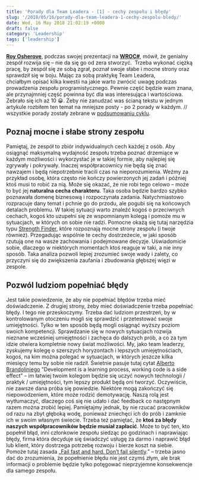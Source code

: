 ```yaml
---
title: 'Porady dla Team Leadera - [1] - cechy zespołu i błędy'
slug: '/2018/05/16/porady-dla-team-leadera-1-cechy-zespolu-bledy/'
date: Wed, 16 May 2018 21:02:19 +0000
draft: false
category: 'Leadership'
tags: ['leadership']
---
```


[**Roy Osherove**](http://osherove.com/), podczas swojej prezentacji na [**WROC#**](https://www.wrocsharp.com/), mówił, że genialny zespół rozwija się – nie da się go od zera stworzyć.  Trzeba wykonać ciężką pracę, by zespół się ze sobą zgrał, poznał swoje słabe i mocne strony oraz sprawdził się w boju. Mając za sobą praktykę Team Leadera, chciałbym opisać kilka kwestii na jakie warto zwrócić uwagę podczas prowadzenia zespołu programistycznego. Pewnie część będzie wam znana, ale przynajmniej część powinna być dla was interesująca i wartościowa. Zebrało się ich aż 10 😀. Żeby nie zanudzać was ścianą tekstu w jednym artykule rozbiłem ten temat na mniejsze posty - po 2 porady w każdym. // wszystkie porady zostały zebrane w [podsumowaniu cyklu](https://radblog.pl/2018/05/17/porady-dla-team-leadera-podsumowanie/).

Poznaj mocne i słabe strony zespołu
-----------------------------------

Pamiętaj, że zespół to zbiór indywidualnych cech każdej z osób. Aby osiągnąć maksymalną wydajność zespołu trzeba poznać drzemiące w każdym możliwości i wykorzystać je w takiej formie, aby najlepiej się zgrywały i pokrywały. Inaczej współpracownicy nie będą się znać nawzajem i będą niepotrzebnie tracili czas na nieporozumienia. Weźmy za przykład osobę, która często nie kończy powierzonych jej zadań i później ktoś musi to robić za nią. Może się okazać, że nie robi tego celowo – może to być jej **naturalna cecha charakteru**. Taka osoba będzie bardzo szybko poznawała domenę biznesową i rozpoczynała zadania. Natychmiastowo rozpracuje dany temat i pchnie go do przodu, ale pogubi się na końcowych detalach problemu. W takiej sytuacji warto znaleźć kogoś o przeciwnych cechach, kogoś kto uzupełni się ze wspomnianym kolegą i pomoże mu w sytuacjach, w których on sobie nie radzi. Pomocne okażą się tutaj narzędzia typu [Strength Finder](https://www.gallupstrengthscenter.com/home/en-US/Index), które rozpoznają mocne strony zespołu (i twoje również). Przegadując wspólnie te cechy dostrzeżecie, w jaki sposób rzutują one na wasze zachowania i podejmowane decyzje. Uświadomicie sobie, dlaczego w niektórych momentach ktoś reaguje w taki, a nie inny sposób. Taka analiza pozwoli lepiej zrozumieć swoje wady i zalety, co przyczyni się do zwiększenia zaufania i zbudowania głębszej więzi w zespole.

Pozwól ludziom popełniać błędy
------------------------------

Jest takie powiedzenie, że aby nie popełniać błędów trzeba mieć doświadczenie. Z drugiej strony, żeby mieć doświadczenie trzeba popełniać błędy. I tego nie przeskoczymy. Trzeba dać ludziom przestrzeń, by w kontrolowanym otoczeniu mogli się sprawdzić i przetestować swoje umiejętności. Tylko w ten sposób będą mogli osiągnąć wyższy poziom swoich kompetencji. Sprawdzanie się w nowych sytuacjach rozwija nieznane wcześniej umiejętności i zachęca do dalszych prób, a co za tym idzie otwiera kompletnie nowy świat możliwości. My, jako team leaderzy, zyskujemy kolegę o szerszych horyzontach i lepszych umiejętnościach, kogoś, na kim można polegać w sytuacjach, w których jeszcze kilka miesięcy temu by sobie nie radził. Świetnie pasuje tutaj cytat [Alberto Brandoliniego](https://www.youtube.com/watch?v=yQz9ZYU1bfA) "Development is a learning process, working code is a side effect” – im łatwiej twoim kolegom będzie się uczyć nowych technologii / praktyk / umiejętności, tym lepszy produkt będą oni tworzyć. Oczywiście, nie zawsze dana próba się powiedzie. Niektóre mogą zakończyć się niepowodzeniem, które może rodzić demotywację. Naszą rolą jest wytłumaczyć, dlaczego coś się nie udało i dać feedback co następnym razem można zrobić lepiej. Pamiętajmy jednak, by nie rzucać pracowników od razu na zbyt głęboką wodę, ponieważ zniechęci ich do prób i zamknie ich w swoim własnym świecie. Trzeba też pamiętać, że **ktoś za błędy naszych współpracowników będzie musiał zapłacić**. Może to być ten, kto popełnił błąd, inni członkowie zespołu siedząc po godzinach i naprawiając błędy, firma która decyduje się świadczyć usługę za darmo i naprawić błąd lub klient, który dostrzega potrzebę rozwoju i bierze koszt na siebie. Pomoże tutaj zasada „[Fail fast and hard. Don’t fail silently](https://en.wikipedia.org/wiki/Fail-fast).” – trzeba jasno dać do zrozumienia, że popełnienie błędu nie jest czymś złym, ale brak informacji o problemie będzie tylko potęgować nieprzyjemne konsekwencje dla samego zespołu.